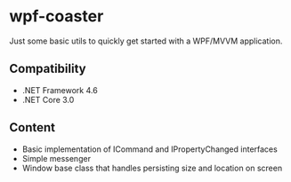# wpf-coaster
Just some basic utils to quickly get started with a WPF/MVVM application.

## Compatibility

* .NET Framework 4.6
* .NET Core 3.0

## Content

* Basic implementation of ICommand and IPropertyChanged interfaces
* Simple messenger
* Window base class that handles persisting size and location on screen
